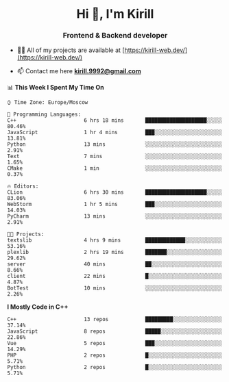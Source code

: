 <h1 align="center">Hi 👋, I'm Kirill</h1>
<h3 align="center">Frontend & Backend developer</h3>

- 👨‍💻 All of my projects are available at [https://kirill-web.dev/](https://kirill-web.dev/)

- 📫 Contact me here **kirill.9992@gmail.com**











<!--START_SECTION:waka-->
📊 **This Week I Spent My Time On** 

```text
⌚︎ Time Zone: Europe/Moscow

💬 Programming Languages: 
C++                      6 hrs 18 mins       ████████████████████░░░░░   80.46% 
JavaScript               1 hr 4 mins         ███░░░░░░░░░░░░░░░░░░░░░░   13.81% 
Python                   13 mins             ░░░░░░░░░░░░░░░░░░░░░░░░░   2.91% 
Text                     7 mins              ░░░░░░░░░░░░░░░░░░░░░░░░░   1.65% 
CMake                    1 min               ░░░░░░░░░░░░░░░░░░░░░░░░░   0.37%

🔥 Editors: 
CLion                    6 hrs 30 mins       ████████████████████░░░░░   83.06% 
WebStorm                 1 hr 5 mins         ███░░░░░░░░░░░░░░░░░░░░░░   14.03% 
PyCharm                  13 mins             ░░░░░░░░░░░░░░░░░░░░░░░░░   2.91%

🐱‍💻 Projects: 
textslib                 4 hrs 9 mins        █████████████░░░░░░░░░░░░   53.16% 
plexlib                  2 hrs 19 mins       ███████░░░░░░░░░░░░░░░░░░   29.62% 
server                   40 mins             ██░░░░░░░░░░░░░░░░░░░░░░░   8.66% 
client                   22 mins             █░░░░░░░░░░░░░░░░░░░░░░░░   4.87% 
BotTest                  10 mins             ░░░░░░░░░░░░░░░░░░░░░░░░░   2.26%

```

**I Mostly Code in C++** 

```text
C++                      13 repos            █████████░░░░░░░░░░░░░░░░   37.14% 
JavaScript               8 repos             █████░░░░░░░░░░░░░░░░░░░░   22.86% 
Vue                      5 repos             ███░░░░░░░░░░░░░░░░░░░░░░   14.29% 
PHP                      2 repos             █░░░░░░░░░░░░░░░░░░░░░░░░   5.71% 
Python                   2 repos             █░░░░░░░░░░░░░░░░░░░░░░░░   5.71%

```



<!--END_SECTION:waka-->
